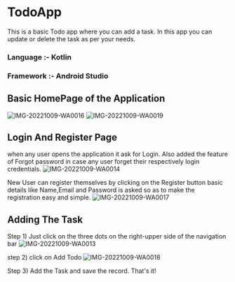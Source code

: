 # TodoApp
This is a basic Todo app where you can add a task. In this app you can update or delete the task as per your needs.

### Language :- Kotlin
### Framework :- Android Studio

## Basic HomePage of the Application
![IMG-20221009-WA0016](https://user-images.githubusercontent.com/92742868/194869551-3e03dce4-faf8-45b9-978f-c0a7966af9be.jpg)  ![IMG-20221009-WA0019](https://user-images.githubusercontent.com/92742868/194869586-35a8f435-2ff7-446c-a202-f2a8c33c214a.jpg)




## Login And Register Page 
when any user opens the application it ask for Login.
Also added the feature of Forgot password in case any user forget their respectively login credentials.
![IMG-20221009-WA0014](https://user-images.githubusercontent.com/92742868/194869723-9137d809-14f1-4d7a-9d63-3cd9de27dc19.jpg)

New User can register themselves by clicking on the Register button
basic details like Name,Email and Password is asked so as to make the registration easy and simple.
![IMG-20221009-WA0017](https://user-images.githubusercontent.com/92742868/194869852-54f6bdd9-6a4c-4bb4-8519-96f34adcbeff.jpg)


## Adding The Task
Step 1) Just click on the three dots on the right-upper side of the navigation bar
![IMG-20221009-WA0013](https://user-images.githubusercontent.com/92742868/194869926-f31c4281-ee28-48c4-b3a9-21f1849a102a.jpg)


step 2) click on Add Todo
![IMG-20221009-WA0018](https://user-images.githubusercontent.com/92742868/194869963-f5d754c7-ffdd-4bf0-9552-f76c94590edf.jpg)


Step 3) Add the Task and save the record. That's it!
